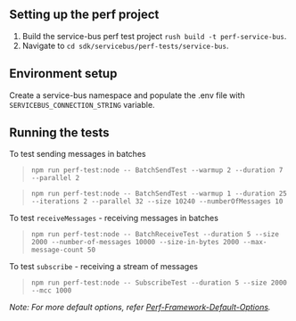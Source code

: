 ## Setting up the perf project

1. Build the service-bus perf test project `rush build -t perf-service-bus`.
2. Navigate to `cd sdk/servicebus/perf-tests/service-bus`.

## Environment setup

Create a service-bus namespace and populate the .env file with `SERVICEBUS_CONNECTION_STRING` variable.

## Running the tests

To test sending messages in batches

> `npm run perf-test:node -- BatchSendTest --warmup 2 --duration 7 --parallel 2`

> `npm run perf-test:node -- BatchSendTest --warmup 1 --duration 25 --iterations 2 --parallel 32 --size 10240 --numberOfMessages 10`

To test `receiveMessages` - receiving messages in batches

> `npm run perf-test:node -- BatchReceiveTest --duration 5 --size 2000 --number-of-messages 10000 --size-in-bytes 2000 --max-message-count 50`

To test `subscribe` - receiving a stream of messages

> `npm run perf-test:node -- SubscribeTest --duration 5 --size 2000 --mcc 1000`

_Note: For more default options, refer [Perf-Framework-Default-Options](https://github.com/Azure/azure-sdk-for-js/blob/main/sdk/test-utils/perf/README.md#keyconcepts)._